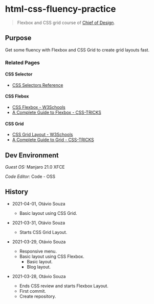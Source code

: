 # html-css-fluency-practice

> Flexbox and CSS grid course of [Chief of Design](https://www.chiefofdesign.com.br/).

## Purpose

Get some fluency with Flexbox and CSS Grid to create grid layouts fast.

### Related Pages

#### CSS Selector
- [CSS Selectors Reference](https://www.w3schools.com/cssref/css_selectors.asp)

#### CSS Flebox
- [CSS Flexbox - W3Schools](https://www.w3schools.com/css/css3_flexbox.asp)
- [A Complete Guide to Flexbox - CSS-TRICKS](https://css-tricks.com/snippets/css/a-guide-to-flexbox/)

#### CSS Grid
- [CSS Grid Layout - W3Schools](https://www.w3schools.com/css/css_grid.asp)
- [A Complete Guide to Grid - CSS-TRICKS](https://css-tricks.com/snippets/css/complete-guide-grid/)

## Dev Environment

_Guest OS:_ Manjaro 21.0 XFCE

_Code Editor:_ Code - OSS

## History

- 2021-04-01, Otávio Souza
  - Basic layout using CSS Grid.

- 2021-03-31, Otávio Souza
  - Starts CSS Grid Layout.

- 2021-03-29, Otávio Souza
  - Responsive menu.
  - Basic layout using CSS Flexbox.
    - Basic layout.
    - Blog layout.

- 2021-03-28, Otávio Souza
  - Ends CSS review and starts Flexbox Layout.
  - First commit.
  - Create repository.